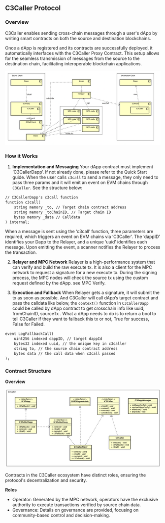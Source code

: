## C3Caller Protocol

### Overview

C3Caller enables sending cross-chain messages through a user's dApp by writing smart contracts on both the source and destination blockchains.

Once a dApp is registered and its contracts are successfully deployed, it automatically interfaces with the C3Caller Proxy Contract. This setup allows for the seamless transmission of messages from the source to the destination chain, facilitating interoperable blockchain applications.

<img src="/_media/C3CallerWorkingMechanism.png"  alt=""/>

### How it Works

1. **Implementation and Messaging**  Your dApp contract must implement ‘C3CallerDapp’. If not already done, please refer to the Quick Start guide. When the user calls `c3call` to send a message, they only need to pass three params and it will emit an event on EVM chains through `C3Caller`. See the structure below:

```
// C3CallerDapp's c3call function
function c3call(
    string memory _to, // Target chain contract address
    string memory _toChainID, // Target chain ID
    bytes memory _data // Calldata
) internal;
```

When a message is sent using the ‘c3call’ function, three parameters are required, which triggers an event on EVM chains via ‘C3Caller’. The ‘dappID’ identifies your Dapp to the Relayer, and a unique ‘uuid’ identifies each message. Upon emitting the event, a scanner notifies the Relayer to process the transaction.

2. **Relayer and MPC Network** Relayer is a high-performance system that can verify and build the raw execute tx. It is also a client for the MPC network to request a signature for a new execute tx. During the signing process, the MPC nodes will check the source tx using the custom request defined by the dApp. see MPC Verify.

3. **Execution and Fallback** When Relayer gets a signature, it will submit the tx as soon as possible. And C3Caller will call dApp’s target contract and pass the calldata like below, the `context()` function in `C3CallerDapp` could be called by dApp contract to get crosschain info like uuid, fromChainID, sourceTx . What a dApp needs to do is to return a bool to tell C3Caller if they want to fallback this tx or not, True for success, False for Failed.

```
event LogFallbackCall(
    uint256 indexed dappID, // target dappId
    bytes32 indexed uuid, // the unique key in c3caller
    string to, // the source chain contract address
    bytes data // the call data when c3call passed
);
```



### Contract Structure

**Overview**

<img src="/_media/C3CallerContractStructure.png"  alt=""/>

Contracts in the C3Caller ecosystem have distinct roles, ensuring the protocol's decentralization and security.

**Roles**

- Operator: Generated by the MPC network, operators have the exclusive authority to execute transactions verified by source chain data.
- Governance: Details on governance are provided, focusing on community-based control and decision-making.

